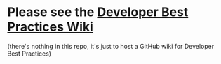 # Please see the [Developer Best Practices Wiki](https://github.com/Emmanuel-Dominic/developer-best-practices/wiki)

(there's nothing in this repo, it's just to host a GitHub wiki for Developer Best Practices)
